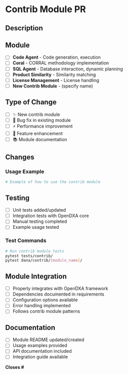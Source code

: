 # Contrib Module PR

## Description
<!-- What contrib module functionality are you adding/improving? -->

## Module
- [ ] **Code Agent** - Code generation, execution
- [ ] **Coral** - CORRAL methodology implementation  
- [ ] **SQL Agent** - Database interaction, dynamic planning
- [ ] **Product Similarity** - Similarity matching
- [ ] **License Management** - License handling
- [ ] **New Contrib Module** - (specify name)

## Type of Change
- [ ] ✨ New contrib module
- [ ] 🐛 Bug fix in existing module
- [ ] ⚡ Performance improvement
- [ ] 🔧 Feature enhancement
- [ ] 📚 Module documentation

## Changes
<!-- Describe the specific functionality added/changed -->

### Usage Example
```python
# Example of how to use the contrib module
```

## Testing
- [ ] Unit tests added/updated
- [ ] Integration tests with OpenDXA core
- [ ] Manual testing completed
- [ ] Example usage tested

### Test Commands
```bash
# Run contrib module tests
pytest tests/contrib/
pytest dana/contrib/[module_name]/
```

## Module Integration
- [ ] Properly integrates with OpenDXA framework
- [ ] Dependencies documented in requirements
- [ ] Configuration options available
- [ ] Error handling implemented
- [ ] Follows contrib module patterns

## Documentation
- [ ] Module README updated/created
- [ ] Usage examples provided
- [ ] API documentation included
- [ ] Integration guide available

**Closes #** 